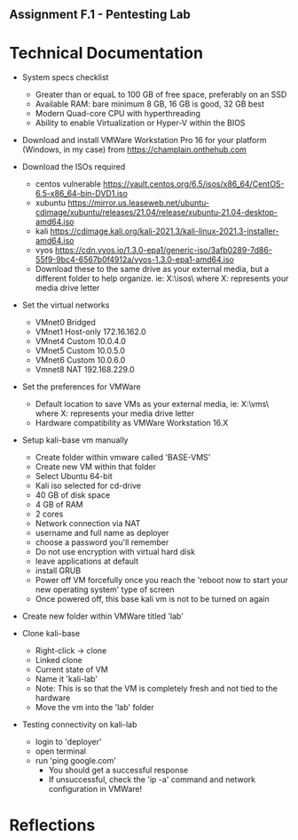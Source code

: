## Assignment F.1 - Pentesting Lab

# Technical Documentation
- System specs checklist
  - Greater than or equaL to 100 GB of free space, preferably on an SSD
  - Available RAM: bare minimum 8 GB, 16 GB is good, 32 GB best
  - Modern Quad-core CPU with hyperthreading
  - Ability to enable Virtualization or Hyper-V within the BIOS

- Download and install VMWare Workstation Pro 16 for your platform (Windows, in my case) from https://champlain.onthehub.com

- Download the ISOs required
  - centos vulnerable https://vault.centos.org/6.5/isos/x86_64/CentOS-6.5-x86_64-bin-DVD1.iso
  - xubuntu https://mirror.us.leaseweb.net/ubuntu-cdimage/xubuntu/releases/21.04/release/xubuntu-21.04-desktop-amd64.iso
  - kali https://cdimage.kali.org/kali-2021.3/kali-linux-2021.3-installer-amd64.iso
  - vyos https://cdn.vyos.io/1.3.0-epa1/generic-iso/3afb0289-7d86-55f9-9bc4-6567b0f4912a/vyos-1.3.0-epa1-amd64.iso
  - Download these to the same drive as your external media, but a different folder to help organize. ie: X:\isos\ where X: represents your media drive letter

- Set the virtual networks
  - VMnet0 Bridged
  - VMnet1 Host-only 172.16.162.0
  - VMnet4 Custom 10.0.4.0
  - VMnet5 Custom 10.0.5.0
  - VMnet6 Custom 10.0.6.0
  - Vmnet8 NAT 192.168.229.0

- Set the preferences for VMWare
  - Default location to save VMs as your external media, ie: X:\vms\ where X: represents your media drive letter
  - Hardware compatibility as VMWare Workstation 16.X

- Setup kali-base vm manually
  - Create folder within vmware called 'BASE-VMS'
  - Create new VM within that folder 
  - Select Ubuntu 64-bit 
  - Kali iso selected for cd-drive
  - 40 GB of disk space
  - 4 GB of RAM
  - 2 cores
  - Network connection via NAT
  - username and full name as deployer
  - choose a password you'll remember
  - Do not use encryption with virtual hard disk
  - leave applications at default
  - install GRUB
  - Power off VM forcefully once you reach the 'reboot now to start your new operating system' type of screen
  - Once powered off, this base kali vm is not to be turned on again

- Create new folder within VMWare titled 'lab'

- Clone kali-base
  - Right-click -> clone
  - Linked clone
  - Current state of VM
  - Name it 'kali-lab'
  - Note: This is so that the VM is completely fresh and not tied to the hardware
  - Move the vm into the 'lab' folder
 
- Testing connectivity on kali-lab
  - login to 'deployer'
  - open terminal
  - run 'ping google.com'
    - You should get a successful response
    - If unsuccessful, check the 'ip -a' command and network configuration in VMWare!

# Reflections
